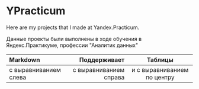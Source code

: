 # YPracticum
Here are my projects that I made at Yandex.Practicum.

Данные проекты были выполнены в ходе обучения в Яндекс.Практикуме, профессии "Аналитик данных"

| Markdown              | Поддерживает           | Таблицы                     |
| :-------------------- | ---------------------: |:---------------------------:|
| с выравниванием слева | с выравниванием справа | и с выравниванием по центру |
